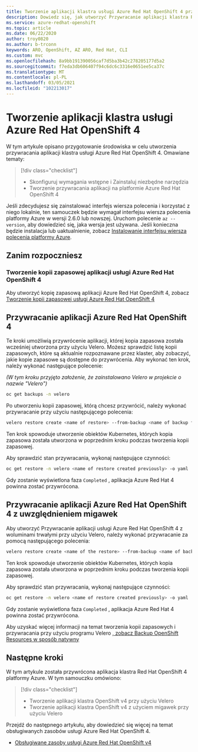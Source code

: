 ```yaml
---
title: Tworzenie aplikacji klastra usługi Azure Red Hat OpenShift 4 przy użyciu Velero
description: Dowiedz się, jak utworzyć Przywracanie aplikacji klastra Red Hat OpenShift platformy Azure przy użyciu usługi Velero
ms.service: azure-redhat-openshift
ms.topic: article
ms.date: 06/22/2020
author: troy0820
ms.author: b-trconn
keywords: ARO, OpenShift, AZ ARO, Red Hat, CLI
ms.custom: mvc
ms.openlocfilehash: 8a9bb191390056caf7d5ba3b42c278205177d5a2
ms.sourcegitcommit: f7eda3db606407f94c6dc6c3316e0651ee5ca37c
ms.translationtype: MT
ms.contentlocale: pl-PL
ms.lasthandoff: 03/05/2021
ms.locfileid: "102213017"
---
```

# <a name="create-an-azure-red-hat-openshift-4-cluster-application-restore"></a>Tworzenie aplikacji klastra usługi Azure Red Hat OpenShift 4

W tym artykule opisano przygotowanie środowiska w celu utworzenia przywracania aplikacji klastra usługi Azure Red Hat OpenShift 4. Omawiane tematy:

> [!div class="checklist"]
> * Skonfiguruj wymagania wstępne i Zainstaluj niezbędne narzędzia
> * Tworzenie przywracania aplikacji na platformie Azure Red Hat OpenShift 4

Jeśli zdecydujesz się zainstalować interfejs wiersza polecenia i korzystać z niego lokalnie, ten samouczek będzie wymagał interfejsu wiersza polecenia platformy Azure w wersji 2.6.0 lub nowszej. Uruchom polecenie `az --version`, aby dowiedzieć się, jaka wersja jest używana. Jeśli konieczna będzie instalacja lub uaktualnienie, zobacz [Instalowanie interfejsu wiersza polecenia platformy Azure](/cli/azure/install-azure-cli).

## <a name="before-you-begin"></a>Zanim rozpoczniesz

### <a name="create-an-azure-red-hat-openshift-4-application-backup"></a>Tworzenie kopii zapasowej aplikacji usługi Azure Red Hat OpenShift 4

Aby utworzyć kopię zapasową aplikacji Azure Red Hat OpenShift 4, zobacz [Tworzenie kopii zapasowej usługi Azure Red Hat OpenShift 4](./howto-create-a-backup.md)

## <a name="restore-an-azure-red-hat-openshift-4-application"></a>Przywracanie aplikacji Azure Red Hat OpenShift 4

Te kroki umożliwią przywrócenie aplikacji, której kopia zapasowa została wcześniej utworzona przy użyciu Velero.
Możesz sprawdzić listę kopii zapasowych, które są aktualnie rozpoznawane przez klaster, aby zobaczyć, jakie kopie zapasowe są dostępne do przywrócenia.  Aby wykonać ten krok, należy wykonać następujące polecenie:

_(W tym kroku przyjęto założenie, że zainstalowano Velero w projekcie o nazwie "Velero")_

```bash
oc get backups -n velero
```

Po utworzeniu kopii zapasowej, którą chcesz przywrócić, należy wykonać przywracanie przy użyciu następującego polecenia:

```bash
velero restore create <name of restore> --from-backup <name of backup from above output list>
```

Ten krok spowoduje utworzenie obiektów Kubernetes, których kopia zapasowa została utworzona w poprzednim kroku podczas tworzenia kopii zapasowej.

Aby sprawdzić stan przywracania, wykonaj następujące czynności:

```bash
oc get restore -n velero <name of restore created previously> -o yaml
```
Gdy zostanie wyświetlona faza `Completed` , aplikacja Azure Red Hat 4 powinna zostać przywrócona.

## <a name="restore-an-azure-red-hat-openshift-4-application-with-included-snapshots"></a>Przywracanie aplikacji Azure Red Hat OpenShift 4 z uwzględnieniem migawek


Aby utworzyć Przywracanie aplikacji usługi Azure Red Hat OpenShift 4 z woluminami trwałymi przy użyciu Velero, należy wykonać przywracanie za pomocą następującego polecenia:

```bash
velero restore create <name of the restore> --from-backup <name of backup from above output list> --exclude-resources="nodes,events,events.events.k8s.io,backups.ark.heptio.com,backups.velero.io,restores.ark.heptio.com,restores.velero.io"
```
Ten krok spowoduje utworzenie obiektów Kubernetes, których kopia zapasowa została utworzona w poprzednim kroku podczas tworzenia kopii zapasowej.

Aby sprawdzić stan przywracania, wykonaj następujące czynności:

```bash
oc get restore -n velero <name of restore created previously> -o yaml
```
Gdy zostanie wyświetlona faza `Completed` , aplikacja Azure Red Hat 4 powinna zostać przywrócona.

Aby uzyskać więcej informacji na temat tworzenia kopii zapasowych i przywracania przy użyciu programu Velero [, zobacz Backup OpenShift Resources w sposób natywny](https://www.openshift.com/blog/backup-openshift-resources-the-native-way)

## <a name="next-steps"></a>Następne kroki

W tym artykule została przywrócona aplikacja klastra Red Hat OpenShift 4 platformy Azure. W tym samouczku omówiono:

> [!div class="checklist"]
> * Tworzenie aplikacji klastra OpenShift v4 przy użyciu Velero
> * Tworzenie aplikacji klastra OpenShift v4 z użyciem migawek przy użyciu Velero


Przejdź do następnego artykułu, aby dowiedzieć się więcej na temat obsługiwanych zasobów usługi Azure Red Hat OpenShift 4.

* [Obsługiwane zasoby usługi Azure Red Hat OpenShift v4](supported-resources.md)